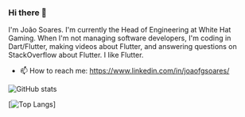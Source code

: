 ### Hi there 👋

I'm João Soares. 
I'm currently the Head of Engineering at White Hat Gaming. When I'm not managing software developers, I'm coding in Dart/Flutter, making videos about Flutter, and answering questions on StackOverflow about Flutter. I like Flutter.

- 📫 How to reach me: https://www.linkedin.com/in/joaofgsoares/

![GitHub stats](https://github-readme-stats.vercel.app/api?username=morthor&show_icons=true&theme=dark)

[![Top Langs](https://github-readme-stats.vercel.app/api/top-langs/?username=morthor&theme=dark&layout=compact&hide=cMake,c%2B%2B)]
